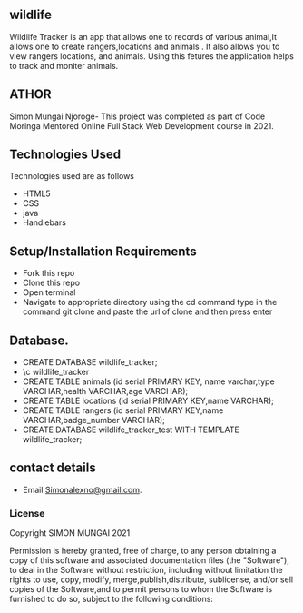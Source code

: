 ## wildlife

Wildlife Tracker is an app that allows one to records of various animal,It allows one to create rangers,locations and animals . It also allows you to view rangers locations, and animals. Using this fetures the application helps to track and moniter animals.  



## ATHOR
Simon Mungai Njoroge- This project was completed as part of Code Moringa Mentored Online Full Stack Web Development course in 2021.

## Technologies Used
Technologies used are as follows
* HTML5 
* CSS
* java 
* Handlebars

## Setup/Installation Requirements
* Fork this repo
* Clone this repo
* Open terminal
* Navigate to appropriate directory using the cd command
  type in the command git clone and paste the url of clone and then press enter

## Database.
* CREATE DATABASE wildlife_tracker;
* \c wildlife_tracker
* CREATE TABLE animals (id serial PRIMARY KEY, name varchar,type VARCHAR,health VARCHAR,age VARCHAR);
* CREATE TABLE locations (id serial PRIMARY KEY,name VARCHAR);
* CREATE TABLE rangers (id serial PRIMARY KEY,name VARCHAR,badge_number VARCHAR);
* CREATE DATABASE wildlife_tracker_test WITH TEMPLATE wildlife_tracker;


## contact details
* Email Simonalexno@gmail.com.

### License
Copyright SIMON MUNGAI 2021

Permission is hereby granted, free of charge, to any person obtaining a copy
of this software and associated documentation files (the "Software"), to deal
in the Software without restriction, including without limitation the rights
to use, copy, modify, merge,publish,distribute, sublicense, and/or sell
copies of the Software,and to permit persons to whom the Software is
furnished to do so, subject to the following conditions:
